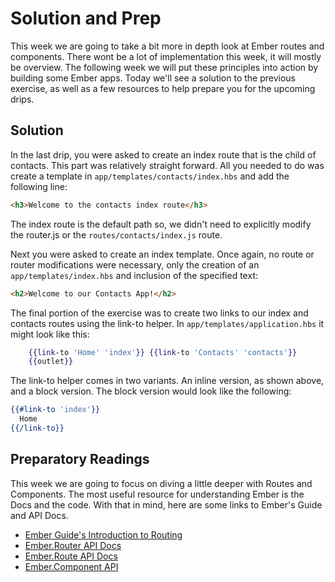 # Solution and Prep

This week we are going to take a bit more in depth look at Ember routes and components. There wont be a lot of implementation this week, it will mostly be overview. The following week we will put these principles into action by building some Ember apps. Today we'll see a solution to the previous exercise, as well as a few resources to help prepare you for the upcoming drips.

## Solution

In the last drip, you were asked to create an index route that is the child of contacts. This part was relatively straight forward. All you needed to do was create a template in `app/templates/contacts/index.hbs` and add the following line:

```html
<h3>Welcome to the contacts index route</h3>
```

The index route is the default path so, we didn't need to explicitly modify the router.js or the `routes/contacts/index.js` route.

Next you were asked to create an index template. Once again, no route or router modifications were necessary, only the creation of an `app/templates/index.hbs` and inclusion of the specified text:

```html
<h2>Welcome to our Contacts App!</h2>
```

The final portion of the exercise was to create two links to our index and contacts routes using the link-to helper. In `app/templates/application.hbs` it might look like this:

```hbs
    {{link-to 'Home' 'index'}} {{link-to 'Contacts' 'contacts'}}
    {{outlet}}
```

The link-to helper comes in two variants. An inline version, as shown above, and a block version. The block version would look like the following:

```hbs
{{#link-to 'index'}}
  Home
{{/link-to}}
```

## Preparatory Readings

This week we are going to focus on diving a little deeper with Routes and Components. The most useful resource for understanding Ember is the Docs and the code. With that in mind, here are some links to Ember's Guide and API Docs.

* [Ember Guide's Introduction to Routing](https://guides.emberjs.com/v2.6.0/routing/)
* [Ember.Router API Docs](http://emberjs.com/api/classes/Ember.Router.html)
* [Ember.Route API Docs](http://emberjs.com/api/classes/Ember.Route.html)
* [Ember.Component API](http://emberjs.com/api/classes/Ember.Component.html)
